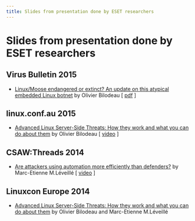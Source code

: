 ```yaml
---
title: Slides from presentation done by ESET researchers
---
```


# Slides from presentation done by ESET researchers

## Virus Bulletin 2015
* [Linux/Moose endangered or extinct? An update on this atypical embedded Linux botnet](2015-10-01_virusbulletin/linux-moose-endangered-or-extinct.html) by Olivier Bilodeau [ [pdf](2015-10-01_virusbulletin/linux-moose-endangered-or-extinct.pdf) ]

## linux.conf.au 2015
* [Advanced Linux Server-Side Threats: How they work and what you can do about them](2015-01-16_linux.conf.au/advanced-linux-server-side-threats.html) by Olivier Bilodeau [ [video](https://www.youtube.com/watch?v=L9tjcB_ij-0) ]

## CSAW:Threads 2014
* [Are attackers using automation more efficiently than defenders?](2014-11-14_csaw-threads/are-attackers-using-automation-more-efficiently-than-defenders.html) by Marc-Etienne M.Léveillé [ [video](https://vimeo.com/114523211) ]

## Linuxcon Europe 2014
* [Advanced Linux Server-Side Threats: How they work and what you can do about them](2014-10-15_linuxcon-europe/advanced-linux-server-side-threats.html) by Olivier Bilodeau and Marc-Etienne M.Léveillé
